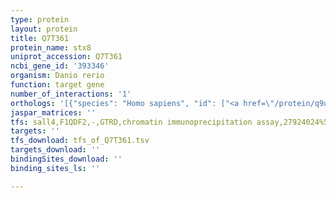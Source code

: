 ```yaml
---
type: protein
layout: protein
title: Q7T361
protein_name: stx8
uniprot_accession: Q7T361
ncbi_gene_id: '393346'
organism: Danio rerio
function: target gene
number_of_interactions: '1'
orthologs: '[{"species": "Homo sapiens", "id": ["<a href=\"/protein/q9unk0\">Q9UNK0</a>"]}, {"species": "Mus musculus", "id": ["<a href=\"/protein/o88983\">O88983</a>"]}, {"species": "Rattus norvegicus", "id": ["<a href=\"/protein/q9z2q7\">Q9Z2Q7</a>"]}, {"species": "Drosophila melanogaster", "id": ["<a href=\"/protein/q9vv76\">Q9VV76</a>"]}]'
jaspar_matrices: ''
tfs: sall4,F1QDF2,-,GTRD,chromatin immunoprecipitation assay,27924024%5Buid%5D,No
targets: ''
tfs_download: tfs_of_Q7T361.tsv
targets_download: ''
bindingSites_download: ''
binding_sites_ls: ''

---
```

